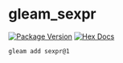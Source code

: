 # gleam_sexpr

[![Package Version](https://img.shields.io/hexpm/v/sexpr)](https://hex.pm/packages/sexpr)
[![Hex Docs](https://img.shields.io/badge/hex-docs-ffaff3)](https://hexdocs.pm/sexpr/)

```sh
gleam add sexpr@1
```